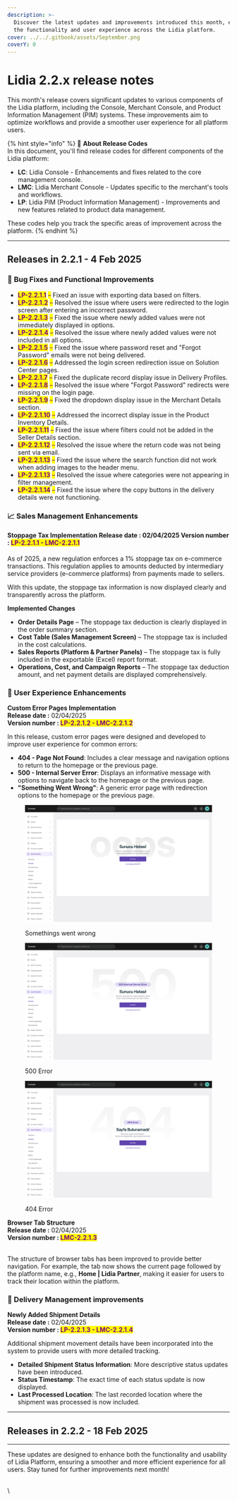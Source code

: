 ```yaml
---
description: >-
  Discover the latest updates and improvements introduced this month, enhancing
  the functionality and user experience across the Lidia platform.
cover: ../../.gitbook/assets/September.png
coverY: 0
---
```


# Lidia 2.2.x release notes

This month's release covers significant updates to various components of the Lidia platform, including the Console, Merchant Console, and Product Information Management (PIM) systems. These improvements aim to optimize workflows and provide a smoother user experience for all platform users.

{% hint style="info" %}
🔎 **About Release Codes**\
In this document, you'll find release codes for different components of the Lidia platform:

* **LC**: Lidia Console - Enhancements and fixes related to the core management console.
* **LMC**: Lidia Merchant Console - Updates specific to the merchant's tools and workflows.
* **LP**: Lidia PIM (Product Information Management) - Improvements and new features related to product data management.

These codes help you track the specific areas of improvement across the platform.
{% endhint %}

***

## Releases in 2.2.1 - 4 Feb 2025

### 🚀 **Bug Fixes and Functional Improvements**

* <mark style="color:purple;">**LP-2.2.1.1**</mark> <mark style="color:purple;"></mark><mark style="color:purple;">–</mark> Fixed an issue with exporting data based on filters.
* <mark style="color:purple;">**LP-2.2.1.2**</mark> <mark style="color:purple;"></mark><mark style="color:purple;">–</mark> Resolved the issue where users were redirected to the login screen after entering an incorrect password.
* <mark style="color:purple;">**LP-2.2.1.3**</mark> <mark style="color:purple;"></mark><mark style="color:purple;">–</mark> Fixed the issue where newly added values were not immediately displayed in options.
* <mark style="color:purple;">**LP-2.2.1.4**</mark> <mark style="color:purple;"></mark><mark style="color:purple;">–</mark> Resolved the issue where newly added values were not included in all options.
* <mark style="color:purple;">**LP-2.2.1.5**</mark> <mark style="color:purple;"></mark><mark style="color:purple;">–</mark> Fixed the issue where password reset and "Forgot Password" emails were not being delivered.
* <mark style="color:purple;">**LP-2.2.1.6**</mark> <mark style="color:purple;"></mark><mark style="color:purple;">–</mark> Addressed the login screen redirection issue on Solution Center pages.
* <mark style="color:purple;">**LP-2.2.1.7**</mark> <mark style="color:purple;"></mark><mark style="color:purple;">–</mark> Fixed the duplicate record display issue in Delivery Profiles.
* <mark style="color:purple;">**LP-2.2.1.8**</mark> <mark style="color:purple;"></mark><mark style="color:purple;">–</mark> Resolved the issue where "Forgot Password" redirects were missing on the login page.
* <mark style="color:purple;">**LP-2.2.1.9**</mark> <mark style="color:purple;"></mark><mark style="color:purple;">–</mark> Fixed the dropdown display issue in the Merchant Details section.
* <mark style="color:purple;">**LP-2.2.1.10**</mark> <mark style="color:purple;"></mark><mark style="color:purple;">–</mark> Addressed the incorrect display issue in the Product Inventory Details.
* <mark style="color:purple;">**LP-2.2.1.11**</mark> <mark style="color:purple;"></mark><mark style="color:purple;">–</mark> Fixed the issue where filters could not be added in the Seller Details section.
* <mark style="color:purple;">**LP-2.2.1.12**</mark> <mark style="color:purple;"></mark><mark style="color:purple;">–</mark> Resolved the issue where the return code was not being sent via email.
* <mark style="color:purple;">**LP-2.2.1.13**</mark> <mark style="color:purple;"></mark><mark style="color:purple;">–</mark> Fixed the issue where the search function did not work when adding images to the header menu.
* <mark style="color:purple;">**LP-2.2.1.13**</mark> <mark style="color:purple;"></mark><mark style="color:purple;">–</mark> Resolved the issue where categories were not appearing in filter management.
* <mark style="color:purple;">**LP-2.2.1.14**</mark> <mark style="color:purple;"></mark><mark style="color:purple;">–</mark> Fixed the issue where the copy buttons in the delivery details were not functioning.

### 📈 **Sales Management Enhancements**

#### **Stoppage Tax Implementation** **Release date :**  02/04/2025 **Version number :&#x20;**<mark style="color:purple;">**LP-2.2.1.1 - LMC-2.2.1.1**</mark>

As of 2025, a new regulation enforces a 1% stoppage tax on e-commerce transactions. This regulation applies to amounts deducted by intermediary service providers (e-commerce platforms) from payments made to sellers.

With this update, the stoppage tax information is now displayed clearly and transparently across the platform.

**Implemented Changes**

* **Order Details Page** – The stoppage tax deduction is clearly displayed in the order summary section.
* **Cost Table (Sales Management Screen)** – The stoppage tax is included in the cost calculations.
* **Sales Reports (Platform & Partner Panels)** – The stoppage tax is fully included in the exportable (Excel) report format.
* **Operations, Cost, and Campaign Reports** – The stoppage tax deduction amount, and net payment details are displayed comprehensively.

### 🌟 **User Experience Enhancements**

**Custom Error Pages Implementation**\
**Release date :**  02/04/2025\
**Version number :&#x20;**<mark style="color:purple;">**LP-2.2.1.2 - LMC-2.2.1.2**</mark>

In this release, custom error pages were designed and developed to improve user experience for common errors:

* **404 - Page Not Found**: Includes a clear message and navigation options to return to the homepage or the previous page.
* **500 - Internal Server Error**: Displays an informative message with options to navigate back to the homepage or the previous page.
* **"Something Went Wrong"**: A generic error page with redirection options to the homepage or the previous page.

<div><figure><img src="../../.gitbook/assets/Master (6).png" alt=""><figcaption><p>Somethings went wrong</p></figcaption></figure> <figure><img src="../../.gitbook/assets/Master (5).png" alt=""><figcaption><p>500 Error</p></figcaption></figure> <figure><img src="../../.gitbook/assets/Master (4).png" alt=""><figcaption><p>404 Error</p></figcaption></figure></div>

**Browser Tab Structure** \
**Release date :**  02/04/2025\
**Version number : &#x20;**<mark style="color:purple;">**LMC-2.2.1.3**</mark>

\
The structure of browser tabs has been improved to provide better navigation. For example, the tab now shows the current page followed by the platform name, e.g., **Home | Lidia Partner**, making it easier for users to track their location within the platform.

### 🚚 Delivery Management improvements

**Newly Added Shipment Details**\
**Release date :**  02/04/2025\
**Version number : &#x20;**<mark style="color:purple;">**LP-2.2.1.3 - LMC-2.2.1.4**</mark>

Additional shipment movement details have been incorporated into the system to provide users with more detailed tracking.

* **Detailed Shipment Status Information**: More descriptive status updates have been introduced.
* **Status Timestamp**: The exact time of each status update is now displayed.
* **Last Processed Location**: The last recorded location where the shipment was processed is now included.

***

## Releases in 2.2.2 - 18 Feb 2025

***

These updates are designed to enhance both the functionality and usability of Lidia Platform, ensuring a smoother and more efficient experience for all users. Stay tuned for further improvements next month!

\
\
